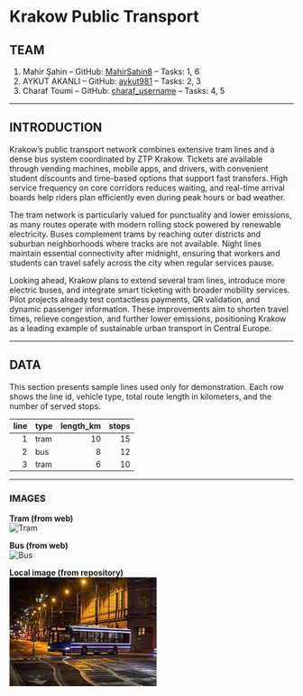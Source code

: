 # Krakow Public Transport

## TEAM
1. Mahir Şahin – GitHub: [MahirSahin8](https://github.com/MahirSahin8) – 
Tasks: 1, 6  
2. AYKUT AKANLI – GitHub: [aykut981](https://github.com/aykut981) – Tasks: 2, 3  
3. Charaf Toumi – GitHub: 
[charaf_username](https://github.com/charaf_username) – Tasks: 4, 5  

---

## INTRODUCTION
Krakow’s public transport network combines extensive tram lines and a dense bus system coordinated by ZTP Krakow. Tickets are available through vending machines, mobile apps, and drivers, with convenient student discounts and time-based options that support fast transfers. High service frequency on core corridors reduces waiting, and real-time arrival boards help riders plan efficiently even during peak hours or bad weather.

The tram network is particularly valued for punctuality and lower emissions, as many routes operate with modern rolling stock powered by renewable electricity. Buses complement trams by reaching outer districts and suburban neighborhoods where tracks are not available. Night lines maintain essential connectivity after midnight, ensuring that workers and students can travel safely across the city when regular services pause.

Looking ahead, Krakow plans to extend several tram lines, introduce more electric buses, and integrate smart ticketing with broader mobility services. Pilot projects already test contactless payments, QR validation, and dynamic passenger information. These improvements aim to shorten travel times, relieve congestion, and further lower emissions, positioning Krakow as a leading example of sustainable urban transport in Central Europe.


---

## DATA
This section presents sample lines used only for demonstration. Each row shows the line id, vehicle type, total route length in kilometers, and the number of served stops.

| line | type | length_km | stops |
|-----:|:-----|----------:|------:|
| 1 | tram | 10 | 15 |
| 2 | bus  |  8 | 12 |
| 3 | tram |  6 | 10 |


---

### IMAGES

**Tram (from web)**  
![Tram](https://en.wikipedia.org/wiki/Tram#/media/File:Muzeum_MHD,_tramvaje_T3_8084_a_6149,_zepředu.jpg)

**Bus (from web)**  
![Bus](https://en.wikipedia.org/wiki/Bus#/media/File:(SGP-Singapore)_SBS_Transit_SG3042Y_298_2024-12-23.jpg)

**Local image (from repository)**  
![Local night bus](IMG/local.jpeg)


